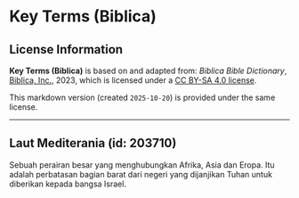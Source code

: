 # Key Terms (Biblica)

## License Information

**Key Terms (Biblica)** is based on and adapted from: _Biblica Bible Dictionary_, [Biblica, Inc.](https://www.biblica.com/), 2023, which is licensed under a [CC BY-SA 4.0 license](https://creativecommons.org/licenses/by-sa/4.0/legalcode.en).

This markdown version (created `2025-10-20`) is provided under the same license.



--------------------------------

## Laut Mediterania (id: 203710)

Sebuah perairan besar yang menghubungkan Afrika, Asia dan Eropa. Itu adalah perbatasan bagian barat dari negeri yang dijanjikan Tuhan untuk diberikan kepada bangsa Israel.


